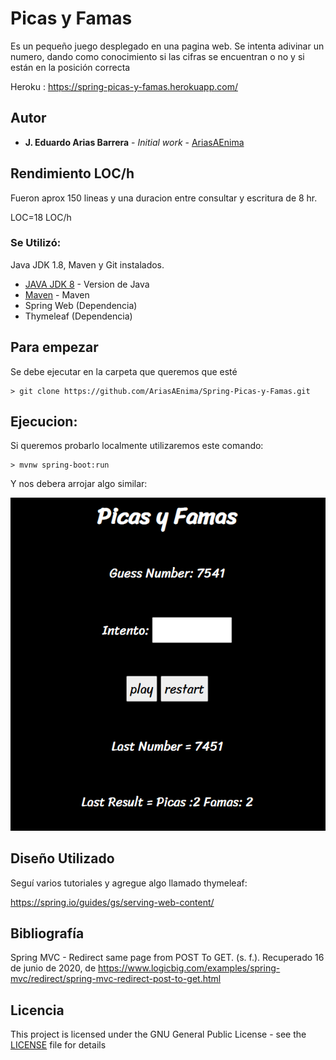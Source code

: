 # Picas y Famas

Es un pequeño juego desplegado en una pagina web. Se intenta adivinar un numero, dando como conocimiento si las cifras se encuentran o no y si están en la posición correcta

Heroku : https://spring-picas-y-famas.herokuapp.com/

## Autor

* **J. Eduardo Arias Barrera** - *Initial work* - [AriasAEnima](https://github.com/AriasAEnima)


## Rendimiento LOC/h

Fueron aprox 150 lineas y una duracion entre consultar y escritura de 8 hr.

LOC=18 LOC/h

### Se Utilizó:

Java JDK 1.8, Maven y Git instalados.

* [JAVA JDK 8](http://www.oracle.com/technetwork/java/javase/overview/index.html) - Version de Java
* [Maven](https://maven.apache.org/) - Maven
* Spring Web  (Dependencia)
* Thymeleaf (Dependencia)

## Para empezar

Se debe ejecutar en la carpeta que queremos que esté
```
> git clone https://github.com/AriasAEnima/Spring-Picas-y-Famas.git
```

## Ejecucion:

Si queremos probarlo localmente utilizaremos este comando:
```
> mvnw spring-boot:run

```

Y nos debera arrojar algo similar:

![Image](imagenesgit/juego.PNG)

## Diseño Utilizado

Seguí varios tutoriales y agregue algo llamado thymeleaf:

https://spring.io/guides/gs/serving-web-content/


## Bibliografía

Spring MVC - Redirect same page from POST To GET. (s. f.). Recuperado 16 de junio de 2020, de https://www.logicbig.com/examples/spring-mvc/redirect/spring-mvc-redirect-post-to-get.html

## Licencia

This project is licensed under the GNU General Public License - see the [LICENSE](LICENSE) file for details
